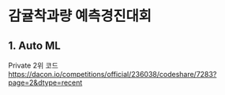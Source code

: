 # 감귤착과량 예측경진대회

## 1. Auto ML
Private 2위 코드
https://dacon.io/competitions/official/236038/codeshare/7283?page=2&dtype=recent

